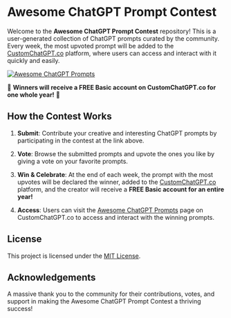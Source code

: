 # Awesome ChatGPT Prompt Contest

Welcome to the **Awesome ChatGPT Prompt Contest** repository! This is a user-generated collection of ChatGPT prompts curated by the community. Every week, the most upvoted prompt will be added to the [CustomChatGPT.co](https://customchatgpt.co/) platform, where users can access and interact with it quickly and easily.

[![Awesome ChatGPT Prompts](https://img.shields.io/badge/Awesome-ChatGPT-blue)](https://customchatgpt.co/awesome-chatgpt-prompts/)

🎉 **Winners will receive a FREE Basic account on CustomChatGPT.co for one whole year!** 🎉

## How the Contest Works

1. **Submit**: Contribute your creative and interesting ChatGPT prompts by participating in the contest at the link above.

2. **Vote**: Browse the submitted prompts and upvote the ones you like by giving a vote on your favorite prompts.

3. **Win & Celebrate**: At the end of each week, the prompt with the most upvotes will be declared the winner, added to the [CustomChatGPT.co](https://customchatgpt.co/) platform, and the creator will receive a **FREE Basic account for an entire year!**

4. **Access**: Users can visit the [Awesome ChatGPT Prompts](https://customchatgpt.co/awesome-chatgpts-prompts) page on CustomChatGPT.co to access and interact with the winning prompts.

## License

This project is licensed under the [MIT License](LICENSE).

## Acknowledgements

A massive thank you to the community for their contributions, votes, and support in making the Awesome ChatGPT Prompt Contest a thriving success!

